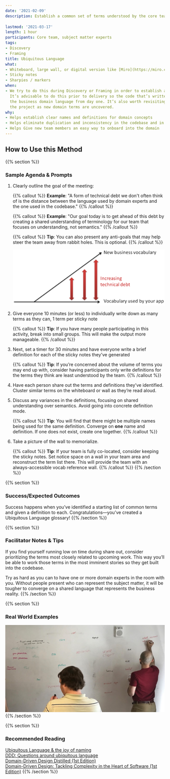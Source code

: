 ```yaml
---
date: '2021-02-09'
description: Establish a common set of terms understood by the core team

lastmod: '2021-03-17'
length: 1 hour
participants: Core team, subject matter experts
tags:
- Discovery
- Framing
title: Ubiquitous Language
what:
- Whiteboard, large wall, or digital version like [Miro](https://miro.com/)
- Sticky notes
- Sharpies / markers
when:
- We try to do this during Discovery or Framing in order to establish a baseline vocabulary.
  It’s advisable to do this prior to delivery so the code that’s written reflects
  the business domain language from day one. It’s also worth revisiting this throughout
  the project as new domain terms are uncovered.
why:
- Helps establish clear names and definitions for domain concepts
- Helps eliminate duplication and inconsistency in the codebase and in team conversations
- Helps Give new team members an easy way to onboard into the domain
---
```


## How to Use this Method

{{% section %}}
### Sample Agenda & Prompts
1. Clearly outline the goal of the meeting:

   {{% callout %}}
   **Example**: "A form of technical debt we don't often think of is the distance between the language used by domain experts and the one used in the codebase."
   {{% /callout %}}
 
   {{% callout %}}
   **Example**: "Our goal today is to get ahead of this debt by creating a shared understanding of terminology for our team that focuses on understanding, not semantics."
   {{% /callout %}}

   {{% callout %}}
   **Tip**: You can also present any anti-goals that may help steer the team away from rabbit holes. This is optional.
   {{% /callout %}}
 
   ![Visual of the gap between the app's vocabulary and new business vocabulary](images/step-1.png)

1. Give everyone 10 minutes (or less) to individually write down as many terms as they can, 1 term per sticky note

   {{% callout %}}
   **Tip**: If you have many people participating in this activity, break into small groups. This will make the output more manageable.
   {{% /callout %}}

1. Next, set a timer for 30 minutes and have everyone write a brief definition for each of the sticky notes they’ve generated

   {{% callout %}}
   **Tip**: If you’re concerned about the volume of terms you may end up with, consider having participants only write definitions for the terms they think are least understood by the team.
   {{% /callout %}}

1. Have each person share out the terms and definitions they’ve identified. Cluster similar terms on the whiteboard or wall as they’re read aloud.

1. Discuss any variances in the definitions, focusing on shared understanding over semantics. Avoid going into concrete definition mode.

   {{% callout %}}
   **Tip**: You will find that there might be multiple names being used for the same definition. Converge on **one** name and definition. If one does not exist, create one together.
   {{% /callout %}}

1. Take a picture of the wall to memorialize.

   {{% callout %}}
   **Tip**: If your team is fully co-located, consider keeping the sticky notes. Set notice space on a wall in your team area and reconstruct the term list there. This will provide the team with an always-accessible vocab reference wall.
   {{% /callout %}}
{{% /section %}}

{{% section %}}
### Success/Expected Outcomes
Success happens when you’ve identified a starting list of common terms and given a definition to each. Congratulations—you’ve created a Ubiquitous Language glossary!
{{% /section %}}

{{% section %}}
### Facilitator Notes & Tips

If you find yourself running low on time during share out, consider prioritizing the terms most closely related to upcoming work. This way you’ll be able to work those terms in the most imminent stories so they get built into the codebase.

Try as hard as you can to have one or more domain experts in the room with you. Without people present who can represent the subject matter, it will be tougher to converge on a shared language that represents the business reality.
{{% /section %}}

{{% section %}}
### Real World Examples

![example ubiquitous language workshop on whiteboard](images/example-1.jpg)
{{% /section %}}

{{% section %}}
### Recommended Reading

[Ubiquitous Language & the joy of naming](https://blog.carbonfive.com/2016/10/04/ubiquitous-language-the-joy-of-naming/)  
[DDD: Questions around ubiquitous language](https://richarddingwall.name/2013/02/16/ubiquitious-language-handling-change/)  
[Domain-Driven Design Distilled (1st Edition)](https://www.amazon.com/Domain-Driven-Design-Distilled-Vaughn-Vernon/dp/0134434420)  
[Domain-Driven Design: Tackling Complexity in the Heart of Software (1st Edition)](https://www.amazon.com/Domain-Driven-Design-Tackling-Complexity-Software/dp/0321125215)
{{% /section %}}